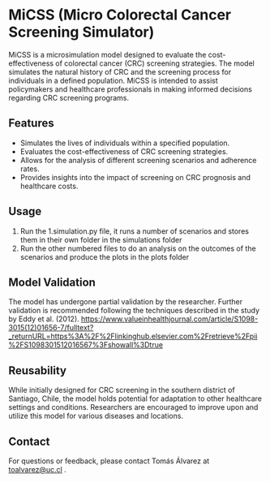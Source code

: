 # MiCSS (Micro Colorectal Cancer Screening Simulator)

MiCSS is a microsimulation model designed to evaluate the cost-effectiveness of colorectal cancer (CRC) screening strategies. The model simulates the natural history of CRC and the screening process for individuals in a defined population. MiCSS is intended to assist policymakers and healthcare professionals in making informed decisions regarding CRC screening programs.

## Features
- Simulates the lives of individuals within a specified population.
- Evaluates the cost-effectiveness of CRC screening strategies.
- Allows for the analysis of different screening scenarios and adherence rates.
- Provides insights into the impact of screening on CRC prognosis and healthcare costs.

## Usage
1. Run the 1.simulation.py file, it runs a number of scenarios and stores them in their own folder in the simulations folder
2. Run the other numbered files to do an analysis on the outcomes of the scenarios and produce the plots in the plots folder

## Model Validation
The model has undergone partial validation by the researcher. Further validation is recommended following the techniques described in the study by Eddy et al. (2012).
https://www.valueinhealthjournal.com/article/S1098-3015(12)01656-7/fulltext?_returnURL=https%3A%2F%2Flinkinghub.elsevier.com%2Fretrieve%2Fpii%2FS1098301512016567%3Fshowall%3Dtrue

## Reusability
While initially designed for CRC screening in the southern district of Santiago, Chile, the model holds potential for adaptation to other healthcare settings and conditions. Researchers are encouraged to improve upon and utilize this model for various diseases and locations.

## Contact
For questions or feedback, please contact Tomás Álvarez at toalvarez@uc.cl .

